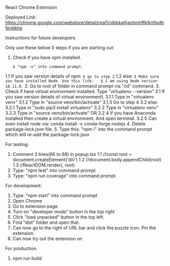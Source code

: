 React Chrome Extension

Deployed Link: https://chrome.google.com/webstore/detail/real1/ojbbkajfjaohmhffklknfipdhfenbkhe

Instructions for future developers 

Only use these below 5 steps if you are starting out:
1. Check if you have npm installed. 
     ```
     $ "npm -v" into command prompt.
     ```
1.1 If you saw version details of npm:
     ```
     $ go to step 2
     ```
1.2 else: 
     ```
     $ Make sure you have installed Node. Use this link:  
     $ I am using Node version 18.11.0.
     ```
2. Go to root of folder in command prompt via "cd" command. 
3. Check if have virtual environment installed. Type "virtualenv --version"
3.1 If you saw version details of virtual environmentL
3.1.1 Type in "virtualenv venv"
3.1.2 Type in "source venv/bin/activate"
3.1.3 Go to step 4
3.2 else: 
3.2.1 Type in "sudo pip3 install virtualenv"
3.2.2 Type in "virtualenv venv"
3.2.3 Type in "source venv/bin/activate"
OR 
3.2.4 If you have Anaconda installed then create a virtual environment. And open terminal. 
3.2.5 Can even install node via: conda install -c conda-forge nodejs
4. Delete package-lock.json file. 
5. Type this: "npm i" into the command prompt which will re-add the package-lock.json



For testing:
1. Comment 3 lines(66 to 68) in popup.tsx
1.1 //const root = document.createElement('div')
1.2 //document.body.appendChild(root)
1.3 //ReactDOM.render(<App />, root)
2. Type: "npm test" into command prompt
3. Type: "npm run coverage" into command prompt



For development:
1. Type: "npm start" into command prompt
2. Open Chrome
3. Go to extension page. 
4. Turn on "developer mode" button in the top right
4. Click "load unpacked" button in the top left.
5. Find "dist" folder and open that.
6. Can now go to the right of URL bar and click the puzzle icon. Pin the extension. 
7. Can now try out the extension on 

For production:
1. npm run build
